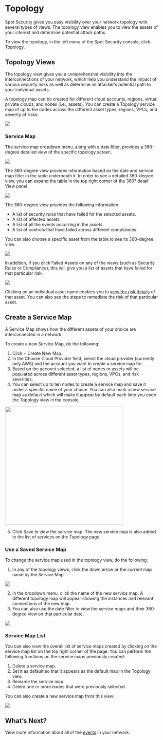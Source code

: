 <meta name="robots" content="noindex">

# Topology

Spot Security gives you easy visibility over your network topology with several types of views. The topology view enables you to view the assets of your interest and determine potential attack paths.

To view the topology, in the left menu of the Spot Security console, click Topology.

## Topology Views

The topology view gives you a comprehensive visibility into the interconnections of your network, which help you understand the impact of various security risks as well as determine an attacker’s potential path to your individual assets.

A topology map can be created for different cloud accounts, regions, virtual private clouds, and nodes (i.e., assets). You can create a Topology service map of up to ten nodes across the different asset types, regions, VPCs, and severity of risks.

<img src="/spot-security/_media/topology-1.png" />

### Service Map

The service map dropdown menu, along with a date filter, provides a 360-degree detailed view of the specific topology screen.

<img src="/spot-security/_media/topology-2.png" />

The 360-degree view provides information based on the date and service map filter in the table underneath it. In order to see a detailed 360-degree view, you can expand the table in the top right corner of the 360° detail View panel.

<img src="/spot-security/_media/topology-3.png" />

The 360-degree view provides the following information:

* A list of security rules that have failed for the selected assets.
* A list of affected assets.
* A list of all the events occurring in the assets.
* A list of controls that have failed across different compliances.

You can also choose a specific asset from the table to see its 360-degree view.

<img src="/spot-security/_media/topology-4.png" />

In addition, if you click Failed Assets on any of the views (such as Security Rules or Compliance), this will give you a list of assets that have failed for that particular risk.

<img src="/spot-security/_media/topology-5.png" />

Clicking on an individual asset name enables you to [view the risk details](spot-security/features/analyze-risks/view-risk-details) of that asset. You can also see the steps to remediate the risk of that particular asset.

## Create a Service Map

A Service Map shows how the different assets of your choice are interconnected in a network.

To create a new Service Map, do the following:
1. Click + Create New Map.
2. In the Choose Cloud Provider field, select the cloud provider (currently only AWS) and the account you want to create a service map for.
3. Based on the account selected, a list of nodes or assets will be populated across different asset types, regions, VPCs, and risk severities.
4. You can select up to ten nodes to create a service map and save it under a specific name of your choice. You can also mark a new service map as default which will make it appear by default each time you open the Topology view in the console.

<img src="/spot-security/_media/topology-f.png" width="388"/>

5. Click Save to view the service map.
The new service map is also added to the list of services on the Topology page.

### Use a Saved Service Map

To change the service map used in the topology view, do the following:
1. In any of the topology views, click the down arrow or the current map name by the Service Map.

<img src="/spot-security/_media/topology-c.png" />

2. In the dropdown menu, click the name of the new service map. A different topology map will appear showing the instances and relevant connections of the new map.
3. You can also use the date filter to view the service maps and their 360- degree view on that particular date.

<img src="/spot-security/_media/topology-8.png" />

### Service Map List

You can also view the overall list of service maps created by clicking on the service map list on the top right corner of the page. You can perform the following functions on the service maps previously created:
1. Delete a service map.
2. Set it as default so that it appears as the default map in the Topology view.
3. Remame the service map.
4. Delete one or more nodes that were previously selected.

You can also create a new service map from this view.

<img src="/spot-security/_media/topology-d.png" />

## What’s Next?
View more information about all of the [events](spot-security/features/events) in your network.

